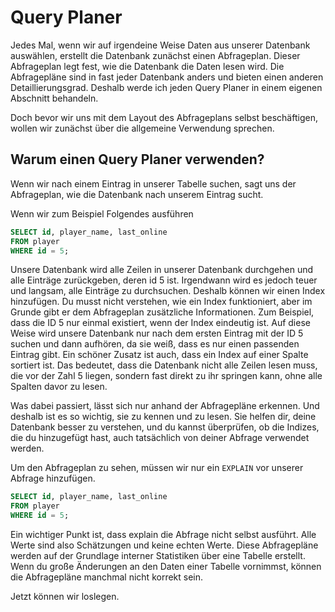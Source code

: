 # Query Planer

Jedes Mal, wenn wir auf irgendeine Weise Daten aus unserer Datenbank auswählen, erstellt die Datenbank zunächst einen Abfrageplan.
Dieser Abfrageplan legt fest, wie die Datenbank die Daten lesen wird.
Die Abfragepläne sind in fast jeder Datenbank anders und bieten einen anderen Detaillierungsgrad.
Deshalb werde ich jeden Query Planer in einem eigenen Abschnitt behandeln.

Doch bevor wir uns mit dem Layout des Abfrageplans selbst beschäftigen, wollen wir zunächst über die allgemeine Verwendung sprechen.

## Warum einen Query Planer verwenden?

Wenn wir nach einem Eintrag in unserer Tabelle suchen, sagt uns der Abfrageplan, wie die Datenbank nach unserem Eintrag sucht.

Wenn wir zum Beispiel Folgendes ausführen

```sql
SELECT id, player_name, last_online
FROM player
WHERE id = 5;
```

Unsere Datenbank wird alle Zeilen in unserer Datenbank durchgehen und alle Einträge zurückgeben, deren id 5 ist.
Irgendwann wird es jedoch teuer und langsam, alle Einträge zu durchsuchen.
Deshalb können wir einen Index hinzufügen.
Du musst nicht verstehen, wie ein Index funktioniert, aber im Grunde gibt er dem Abfrageplan zusätzliche Informationen.
Zum Beispiel, dass die ID 5 nur einmal existiert, wenn der Index eindeutig ist.
Auf diese Weise wird unsere Datenbank nur nach dem ersten Eintrag mit der ID 5 suchen und dann aufhören, da sie weiß, dass es nur einen passenden Eintrag gibt.
Ein schöner Zusatz ist auch, dass ein Index auf einer Spalte sortiert ist.
Das bedeutet, dass die Datenbank nicht alle Zeilen lesen muss, die vor der Zahl 5 liegen, sondern fast direkt zu ihr springen kann, ohne alle Spalten davor zu lesen.

Was dabei passiert, lässt sich nur anhand der Abfragepläne erkennen.
Und deshalb ist es so wichtig, sie zu kennen und zu lesen.
Sie helfen dir, deine Datenbank besser zu verstehen, und du kannst überprüfen, ob die Indizes, die du hinzugefügt hast, auch tatsächlich von deiner Abfrage verwendet werden.

Um den Abfrageplan zu sehen, müssen wir nur ein `EXPLAIN` vor unserer Abfrage hinzufügen.

```sql
SELECT id, player_name, last_online
FROM player
WHERE id = 5;
```

Ein wichtiger Punkt ist, dass explain die Abfrage nicht selbst ausführt.
Alle Werte sind also 
Schätzungen und keine echten Werte.
Diese Abfragepläne werden auf der Grundlage interner Statistiken über eine Tabelle erstellt.
Wenn du große Änderungen an den Daten einer Tabelle vornimmst, können die Abfragepläne manchmal nicht korrekt sein.

Jetzt können wir loslegen.
